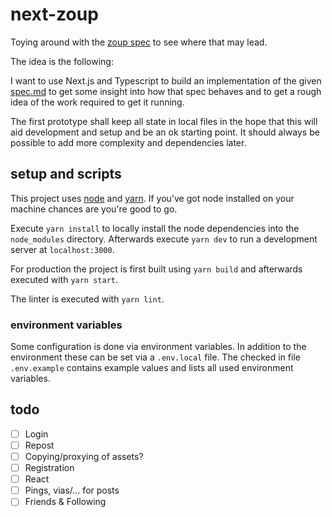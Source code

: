 # next-zoup

Toying around with the [zoup spec](https://github.com/zoupio/spec) to see where that may lead.

The idea is the following:

I want to use Next.js and Typescript to build an implementation of the given [spec.md](https://github.com/zoupio/spec/blob/main/spec.md) to get some insight into how that spec behaves and to get a rough idea of the work required to get it running.

The first prototype shall keep all state in local files in the hope that this will aid development and setup and be an ok starting point. It should always be possible to add more complexity and dependencies later.

## setup and scripts

This project uses [node](https://nodejs.org/) and [yarn](https://yarnpkg.com/).
If you've got node installed on your machine chances are you're good to go.

Execute `yarn install` to locally install the node dependencies into the `node_modules` directory.
Afterwards execute `yarn dev` to run a development server at `localhost:3000`.

For production the project is first built using `yarn build` and afterwards executed with `yarn start`.

The linter is executed with `yarn lint`.

### environment variables

Some configuration is done via environment variables.
In addition to the environment these can be set via a `.env.local` file.
The checked in file `.env.example` contains example values and lists all used environment variables.

## todo

- [ ] Login
- [ ] Repost
- [ ] Copying/proxying of assets?
- [ ] Registration
- [ ] React
- [ ] Pings, vias/… for posts
- [ ] Friends & Following
